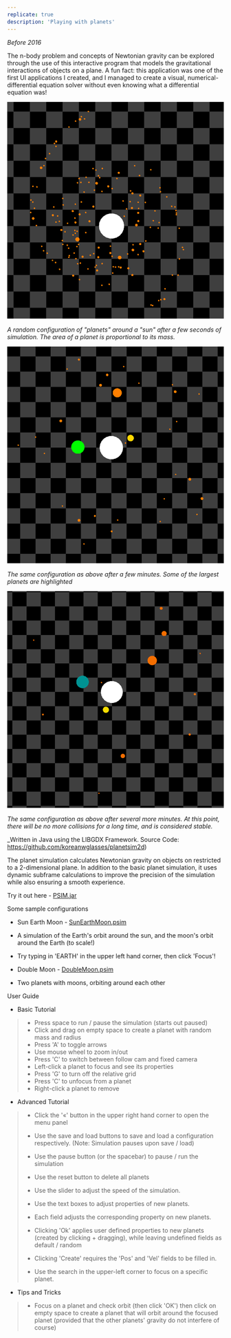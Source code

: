 ```yaml
---
replicate: true
description: 'Playing with planets'
---
```


_Before 2016_

The n-body problem and concepts of Newtonian gravity can be explored through the use of this interactive program that models the gravitational interactions of objects on a plane. A fun fact: this application was one of the first UI applications I created, and I managed to create a visual, numerical-differential equation solver without even knowing what a differential equation was!

 ![4D Sphere](/resources/assets/planetsim/INTER2.PNG) 
 
 _A random configuration of "planets" around a "sun" after a few seconds of simulation. The area of a planet is proportional to its mass._ 
 
 ![4D Sphere](/resources/assets/planetsim/INTER2-2.PNG)
 
  _The same configuration as above after a few minutes. Some of the largest planets are highlighted_ 
  
  ![4D Sphere](/resources/assets/planetsim/INTER2-4.PNG) 
  
  _The same configuration as above after several more minutes. At this point, there will be no more collisions for a long time, and is considered stable._

_Written in Java using the LIBGDX Framework. Source Code: https://github.com/koreanwglasses/planetsim2d)

The planet simulation calculates Newtonian gravity on objects on restricted to a 2-dimensional plane. In addition to the basic planet simulation, it uses dynamic subframe calculations to improve the precision of the simulation while also ensuring a smooth experience.

Try it out here - [PSIM.jar](/resources/assets/planetsim/PSIM.jar)

Some sample configurations

*   Sun Earth Moon - [SunEarthMoon.psim](/resources/assets/planetsim/SunEarthMoon.psim)

*   A simulation of the Earth's orbit around the sun, and the moon's orbit around the Earth (to scale!)
*   Try typing in 'EARTH' in the upper left hand corner, then click 'Focus'!

*   Double Moon - [DoubleMoon.psim](/resources/assets/planetsim/DoubleMoon.psim)

*   Two planets with moons, orbiting around each other

User Guide

*   Basic Tutorial

> *   Press space to run / pause the simulation (starts out paused)
> *   Click and drag on empty space to create a planet with random mass and radius
> *   Press 'A' to toggle arrows
> *   Use mouse wheel to zoom in/out
> *   Press 'C' to switch between follow cam and fixed camera
> *   Left-click a planet to focus and see its properties
> *   Press 'G' to turn off the relative grid
> *   Press 'C' to unfocus from a planet
> *   Right-click a planet to remove

*   Advanced Tutorial

> *   Click the '«' button in the upper right hand corner to open the menu panel
> *   Use the save and load buttons to save and load a configuration respectively. (Note: Simulation pauses upon save / load)
> *   Use the pause button (or the spacebar) to pause / run the simulation
> *   Use the reset button to delete all planets
> *   Use the slider to adjust the speed of the simulation.
> *   Use the text boxes to adjust properties of new planets.
> 
> *   Each field adjusts the corresponding property on new planets.
> *   Clicking 'Ok' applies user defined properties to new planets (created by clicking + dragging), while leaving undefined fields as default / random
> *   Clicking 'Create' requires the 'Pos' and 'Vel' fields to be filled in.
> 
> *   Use the search in the upper-left corner to focus on a specific planet.

*   Tips and Tricks

> *   Focus on a planet and check orbit (then click 'OK') then click on empty space to create a planet that will orbit around the focused planet (provided that the other planets' gravity do not interfere of course)